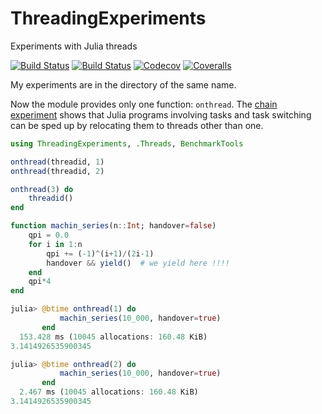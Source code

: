 # ThreadingExperiments

Experiments with Julia threads

[![Build Status](https://travis-ci.com/pbayer/ThreadingExperiments.jl.svg?branch=master)](https://travis-ci.com/pbayer/ThreadingExperiments.jl)
[![Build Status](https://ci.appveyor.com/api/projects/status/github/pbayer/ThreadingExperiments.jl?svg=true)](https://ci.appveyor.com/project/pbayer/ThreadingExperiments-jl)
[![Codecov](https://codecov.io/gh/pbayer/ThreadingExperiments.jl/branch/master/graph/badge.svg)](https://codecov.io/gh/pbayer/ThreadingExperiments.jl)
[![Coveralls](https://coveralls.io/repos/github/pbayer/ThreadingExperiments.jl/badge.svg?branch=master)](https://coveralls.io/github/pbayer/ThreadingExperiments.jl?branch=master)

My experiments are in the directory of the same name.

Now the module provides only one function: `onthread`. The [chain experiment](https://github.com/pbayer/ThreadingExperiments.jl/tree/master/experiments/chain) shows that Julia programs involving tasks and task switching can be sped up by relocating them to threads other than one.

```julia
using ThreadingExperiments, .Threads, BenchmarkTools

onthread(threadid, 1)
onthread(threadid, 2)

onthread(3) do
    threadid()
end

function machin_series(n::Int; handover=false)
    qpi = 0.0
    for i in 1:n
        qpi += (-1)^(i+1)/(2i-1)
        handover && yield()  # we yield here !!!!
    end
    qpi*4
end

julia> @btime onthread(1) do
           machin_series(10_000, handover=true)
       end
  153.428 ms (10045 allocations: 160.48 KiB)
3.1414926535900345

julia> @btime onthread(2) do
           machin_series(10_000, handover=true)
       end
  2.467 ms (10045 allocations: 160.48 KiB)
3.1414926535900345
```
